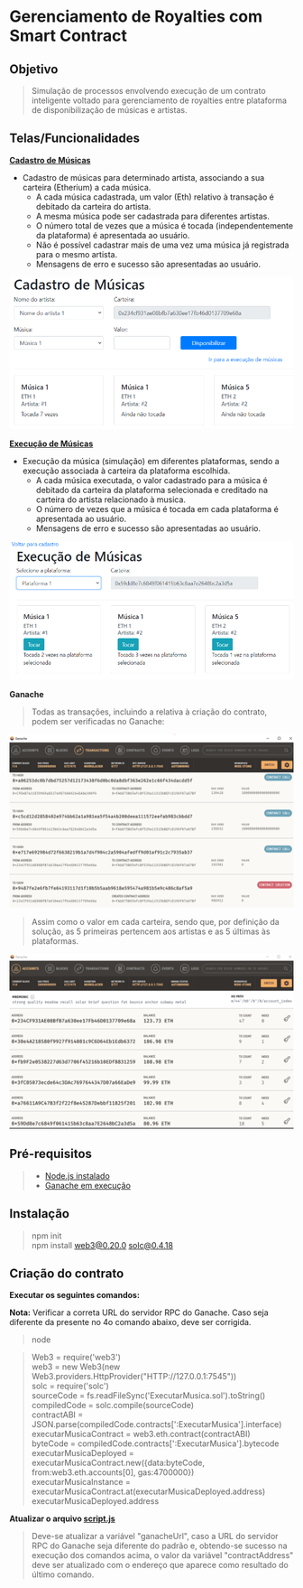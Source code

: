 # Gerenciamento de Royalties com Smart Contract

## Objetivo
>Simulação de processos envolvendo execução de um contrato inteligente voltado para gerenciamento de royalties entre plataforma de disponibilização de músicas e artistas.  

## Telas/Funcionalidades
**[Cadastro de Músicas](./index.html)**  

* Cadastro de músicas para determinado artista, associando a sua carteira (Etherium) a cada música.  
  * A cada música cadastrada, um valor (Eth) relativo à transação é debitado da carteira do artista.
  * A mesma música pode ser cadastrada para diferentes artistas.
  * O número total de vezes que a música é tocada (independentemente da plataforma) é apresentada ao usuário.
  * Não é possível cadastrar mais de uma vez uma música já registrada para o mesmo artista.  
  * Mensagens de erro e sucesso são apresentadas ao usuário.
  
![Cadastro](./img/cadastro.png)  
  
**[Execução de Músicas](./index_play.html)**  

* Execução da música (simulação) em diferentes plataformas, sendo a execução associada à carteira da plataforma escolhida.
  * A cada música executada, o valor cadastrado para a música é debitado da carteira da plataforma selecionada e creditado na carteira do artista relacionado à musica.
  * O número de vezes que a música é tocada em cada plataforma é apresentada ao usuário.
  * Mensagens de erro e sucesso são apresentadas ao usuário.
  
![Execução](./img/Execucao.png)  
   
**Ganache**  
  
>Todas as transações, incluindo a relativa à criação do contrato, podem ser verificadas no Ganache:  
  
![Ganache](./img/ganache.png)
  
>Assim como o valor em cada carteira, sendo que, por definição da solução, as 5 primeiras pertencem aos artistas e as 5 últimas às plataformas.

![Ganache](./img/ganache_2.png)  
  
## Pré-requisitos
>* [Node.js instalado](https://nodejs.org/en/download/)  
>* [Ganache em execução](https://www.trufflesuite.com/ganache)

## Instalação
>npm init  
>npm install web3@0.20.0 solc@0.4.18  

## Criação do contrato
**Executar os seguintes comandos:**  
  
**Nota:** Verificar a correta URL do servidor RPC do Ganache. Caso seja diferente da presente no 4o comando abaixo, deve ser corrigida.  
>node  
  
>Web3 = require('web3')  
web3 = new Web3(new Web3.providers.HttpProvider("HTTP://127.0.0.1:7545"))  
solc = require('solc')  
sourceCode =  fs.readFileSync('ExecutarMusica.sol').toString()  
compiledCode = solc.compile(sourceCode)  
contractABI = JSON.parse(compiledCode.contracts[':ExecutarMusica'].interface)  
executarMusicaContract = web3.eth.contract(contractABI)  
byteCode = compiledCode.contracts[':ExecutarMusica'].bytecode  
executarMusicaDeployed = executarMusicaContract.new({data:byteCode, from:web3.eth.accounts[0], gas:4700000})  
executarMusicaInstance =  executarMusicaContract.at(executarMusicaDeployed.address)  
executarMusicaDeployed.address  

**Atualizar o arquivo [script.js](./script.js)**  
  
>Deve-se atualizar a variável "ganacheUrl", caso a URL do servidor RPC do Ganache seja diferente do padrão e, obtendo-se sucesso na execução dos comandos acima, o valor da variável "contractAddress" deve ser atualizado com o endereço que aparece como resultado do último comando.
